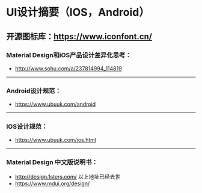 ﻿# UI设计摘要（IOS，Android）
 开源图标库：https://www.iconfont.cn/
----
### Material Design和iOS产品设计差异化思考：

 - http://www.sohu.com/a/237814994_114819

---

### Android设计规范：

 - https://www.ubuuk.com/android

---

### IOS设计规范：

 - https://www.ubuuk.com/ios.html

---

### Material Design 中文版说明书：

 - ~~http://design.1sters.com/~~
以上地址已经去世
 - https://www.mdui.org/design/


